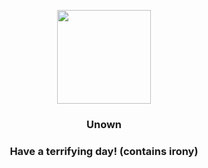 <p align="center">
    <img src="https://raw.githubusercontent.com/PokeAPI/sprites/master/sprites/pokemon/201.png" width="150" height="150">
</p>
<h3 align="center"> <b>Unown</b></h3>
<h3 align="center">Have a terrifying day! (contains irony)</h3>
